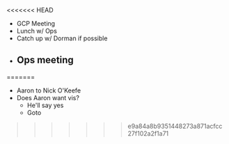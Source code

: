 <<<<<<< HEAD
- GCP Meeting
- Lunch w/ Ops
- Catch up w/ Dorman if possible
- Ops meeting
	-
=======
- Aaron to Nick O'Keefe
- Does Aaron want vis?
	- He'll say yes
	- Goto
>>>>>>> e9a84a8b9351448273a871acfcc27f102a2f1a71
